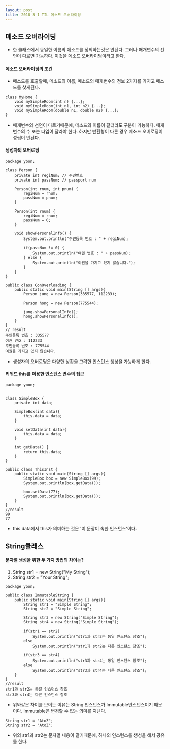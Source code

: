 ```yaml
---
layout: post
title: 2018-3-1 TIL 메소드 오버라이딩
---
```


## 메소드 오버라이딩

- 한 클래스에서 동일한 이름의 메소드를 정의하는것은 안된다. 그러나 매개변수의 선언이 다르면 가능하다. 이것을 메소드 오버라이딩이라고 한다.

#### 메소드 오버라이딩의 조건

- 메소드를 호출할때, 메소드의 이름, 메소드의 매개변수의 정보 2가지를 가지고 메소드를 찾게된다.

```
class MyHome {
	void mySimpleRoom(int n) {...};
    void mySimpleRoom(int n1, int n2) {...};
    void mySimpleRoom(double n1, double n2) {...};
}
```
- 매개변수의 선언이 다르기때문에, 메소드의 이름이 같더라도 구분이 가능하다. 매개변수의 수 또는 타입이 달라야 한다. 하지만 반환형이 다른 경우 메소드 오버로딩이 성립이 안된다.

#### 생성자의 오버로딩

```
package yoon;

class Person {
    private int regiNum; // 주민번호
    private int passNum; // passport num

    Person(int rnum, int pnum) {
        regiNum = rnum;
        passNum = pnum;
    }

    Person(int rnum) {
        regiNum = rnum;
        passNum = 0;
    }

    void showPersonalInfo() {
        System.out.println("주민등록 번호 : " + regiNum);

        if(passNum != 0) {
            System.out.println("여권 번호 : " + passNum);
        } else {
            System.out.println("여권을 가지고 있지 않습니다.");
        }
    }
}

public class ConOverloading {
    public static void main(String [] args){
        Person jung = new Person(335577, 112233);

        Person hong = new Person(775544);

        jung.showPersonalInfo();
        hong.showPersonalInfo();
    }
}
// result
주민등록 번호 : 335577
여권 번호 : 112233
주민등록 번호 : 775544
여권을 가지고 있지 않습니다.
```
- 생성자의 오버로딩은 다양한 상황을 고려한 인스턴스 생성을 가능하게 한다.

#### 키워드 this를 이용한 인스턴스 변수의 접근

```
package yoon;


class SimpleBox {
    private int data;

    SimpleBox(int data){
        this.data = data;
    }

    void setData(int data){
        this.data = data;
    }

    int getData() {
        return this.data;
    }
}

public class ThisInst {
    public static void main(String [] args){
        SimpleBox box = new SimpleBox(99);
        System.out.println(box.getData());

        box.setData(77);
        System.out.println(box.getData());
    }
}
//result
99
77
```
- this.data에서 this가 의미하는 것은 '이 문장이 속한 인스턴스'이다.


## String클래스

#### 문자열 생성을 위한 두 가지 방법의 차이는?

1. String str1 = new String("My String");
2. String str2 = "Your String";

```
package yoon;

public class ImmutableString {
    public static void main(String [] args){
        String str1 = "Simple String";
        String str2 = "Simple String";

        String str3 = new String("Simple String");
        String str4 = new String("Simple String");

        if(str1 == str2)
            System.out.println("str1과 str2는 동일 인스턴스 참조");
        else
            System.out.println("str1과 str2는 다른 인스턴스 참조");

        if(str3 == str4)
            System.out.println("str3과 str4는 동일 인스턴스 참조");
        else
            System.out.println("str3과 str4는 다른 인스턴스 참조");
    }
}
//result
str1과 str2는 동일 인스턴스 참조
str3과 str4는 다른 인스턴스 참조
```

- 위와같은 차이를 보이는 이유는 String 인스턴스가 Immutable인스턴스이기 때문이다. Immutable은 변경할 수 없는 의미를 지닌다.


```
String str1 = "AtoZ";
String str2 = "AtoZ";
```
- 위의 str1과 str2는 문자열 내용이 같기때문에, 하나의 인스턴스를 생성을 해서 공유를 한다.
